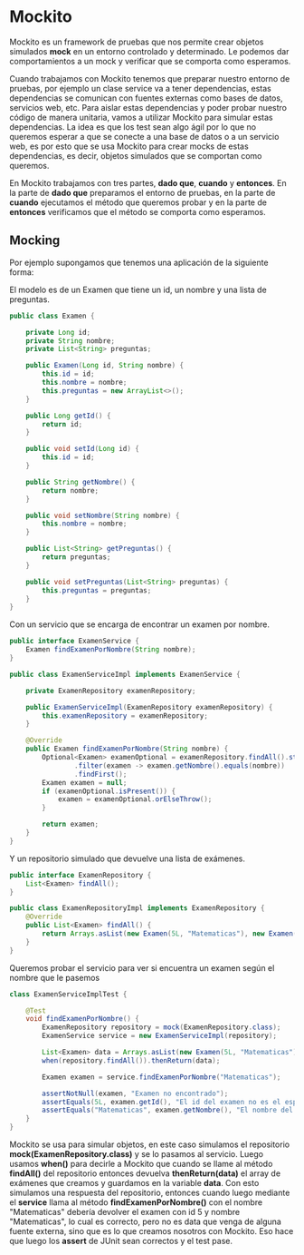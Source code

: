 # Mockito

Mockito es un framework de pruebas que nos permite crear objetos simulados **mock** en un entorno controlado y determinado. Le podemos dar comportamientos a un mock y verificar que se comporta como esperamos.

Cuando trabajamos con Mockito tenemos que preparar nuestro entorno de pruebas, por ejemplo un clase service va a tener dependencias, estas dependencias se comunican con fuentes externas como bases de datos, servicios web, etc. Para aislar estas dependencias y poder probar nuestro código de manera unitaria, vamos a utilizar Mockito para simular estas dependencias. La idea es que los test sean algo ágil por lo que no queremos esperar a que se conecte a una base de datos o a un servicio web, es por esto que se usa Mockito para crear mocks de estas dependencias, es decir, objetos simulados que se comportan como queremos.

En Mockito trabajamos con tres partes, **dado que**, **cuando** y **entonces**. En la parte de **dado que** preparamos el entorno de pruebas, en la parte de **cuando** ejecutamos el método que queremos probar y en la parte de **entonces** verificamos que el método se comporta como esperamos.

## Mocking

Por ejemplo supongamos que tenemos una aplicación de la siguiente forma:

El modelo es de un Examen que tiene un id, un nombre y una lista de preguntas.

```java
public class Examen {

    private Long id;
    private String nombre;
    private List<String> preguntas;

    public Examen(Long id, String nombre) {
        this.id = id;
        this.nombre = nombre;
        this.preguntas = new ArrayList<>();
    }

    public Long getId() {
        return id;
    }

    public void setId(Long id) {
        this.id = id;
    }

    public String getNombre() {
        return nombre;
    }

    public void setNombre(String nombre) {
        this.nombre = nombre;
    }

    public List<String> getPreguntas() {
        return preguntas;
    }

    public void setPreguntas(List<String> preguntas) {
        this.preguntas = preguntas;
    }
}
```
Con un servicio que se encarga de encontrar un examen por nombre.

```java
public interface ExamenService {
    Examen findExamenPorNombre(String nombre);
}
```

```java
public class ExamenServiceImpl implements ExamenService {

    private ExamenRepository examenRepository;

    public ExamenServiceImpl(ExamenRepository examenRepository) {
        this.examenRepository = examenRepository;
    }

    @Override
    public Examen findExamenPorNombre(String nombre) {
        Optional<Examen> examenOptional = examenRepository.findAll().stream()
                .filter(examen -> examen.getNombre().equals(nombre))
                .findFirst();
        Examen examen = null;
        if (examenOptional.isPresent()) {
            examen = examenOptional.orElseThrow();
        }

        return examen;
    }
}
```

Y un repositorio simulado que devuelve una lista de exámenes.

```java
public interface ExamenRepository {
    List<Examen> findAll();
}
```

```java
public class ExamenRepositoryImpl implements ExamenRepository {
    @Override
    public List<Examen> findAll() {
        return Arrays.asList(new Examen(5L, "Matematicas"), new Examen(6L, "Lenguaje"), new Examen(7L, "Historia"));
    }
}
```

Queremos probar el servicio para ver si encuentra un examen según el nombre que le pasemos

```java
class ExamenServiceImplTest {

    @Test
    void findExamenPorNombre() {
        ExamenRepository repository = mock(ExamenRepository.class);
        ExamenService service = new ExamenServiceImpl(repository);

        List<Examen> data = Arrays.asList(new Examen(5L, "Matematicas"), new Examen(6L, "Lenguaje"), new Examen(7L, "Historia"));
        when(repository.findAll()).thenReturn(data);

        Examen examen = service.findExamenPorNombre("Matematicas");

        assertNotNull(examen, "Examen no encontrado");
        assertEquals(5L, examen.getId(), "El id del examen no es el esperado");
        assertEquals("Matematicas", examen.getNombre(), "El nombre del examen no es el esperado");
    }
}
```

Mockito se usa para simular objetos, en este caso simulamos el repositorio **mock(ExamenRepository.class)** y se lo pasamos al servicio. Luego usamos **when()** para decirle a Mockito que cuando se llame al método **findAll()** del repositorio entonces devuelva **thenReturn(data)** el array de exámenes que creamos y guardamos en la variable **data**. Con esto simulamos una respuesta del repositorio, entonces cuando luego mediante el **service** llama al método **findExamenPorNombre()** con el nombre "Matematicas" debería devolver el examen con id 5 y nombre "Matematicas", lo cual es correcto, pero no es data que venga de alguna fuente externa, sino que es lo que creamos nosotros con Mockito. Eso hace que luego los **assert** de JUnit sean correctos y el test pase.